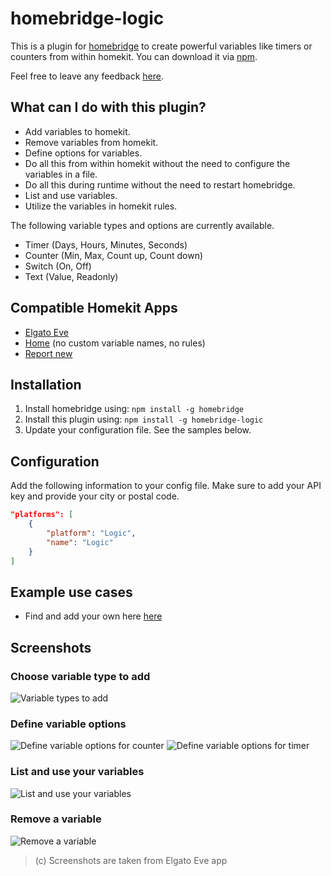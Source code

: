 # homebridge-logic

This is a plugin for [homebridge](https://github.com/nfarina/homebridge) to create powerful variables like timers or counters from within homekit. You can download it via [npm](https://www.npmjs.com/package/homebridge-logic).

Feel free to leave any feedback [here](https://github.com/naofireblade/homebridge-logic/issues).

## What can I do with this plugin?

- Add variables to homekit.
- Remove variables from homekit.
- Define options for variables.
- Do all this from within homekit without the need to configure the variables in a file.
- Do all this during runtime without the need to restart homebridge.
- List and use variables.
- Utilize the variables in homekit rules.

The following variable types and options are currently available.

- Timer (Days, Hours, Minutes, Seconds)
- Counter (Min, Max, Count up, Count down)
- Switch (On, Off)
- Text (Value, Readonly)

## Compatible Homekit Apps

- [Elgato Eve](https://itunes.apple.com/de/app/elgato-eve/id917695792)
- [Home](https://itunes.apple.com/de/app/home-hausautomatisierung/id995994352) (no custom variable names, no rules)
- [Report new](https://github.com/naofireblade/homebridge-logic/issues)

## Installation

1. Install homebridge using: `npm install -g homebridge`
2. Install this plugin using: `npm install -g homebridge-logic`
3. Update your configuration file. See the samples below.

## Configuration

Add the following information to your config file. Make sure to add your API key and provide your city or postal code.

```json
"platforms": [
	{
		"platform": "Logic",
		"name": "Logic"
	}
]
```

## Example use cases

- Find and add your own here [here](https://github.com/naofireblade/homebridge-logic/wiki)

## Screenshots
### Choose variable type to add
![Variable types to add](https://i.imgur.com/WMUG97gl.png)

### Define variable options
![Define variable options for counter](https://i.imgur.com/t70hl4Zl.png) ![Define variable options for timer](https://i.imgur.com/sfIx3URl.png)

### List and use your variables
![List and use your variables](https://i.imgur.com/03B2tQHl.png)

### Remove a variable
![Remove a variable](https://i.imgur.com/bJhrD42l.png)

>(c) Screenshots are taken from Elgato Eve app